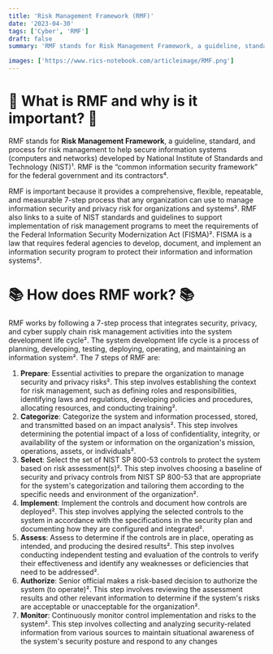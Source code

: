 ```yaml
---
title: 'Risk Management Framework (RMF)'
date: '2023-04-30'
tags: ['Cyber', 'RMF']
draft: false
summary: 'RMF stands for Risk Management Framework, a guideline, standard, and process for risk management to help secure information systems (computers and networks) developed by National Institute of Standards and Technology (NIST).'

images: ['https://www.rics-notebook.com/articleimage/RMF.png']
---
```


# 🌟 What is RMF and why is it important? 🌟

RMF stands for **Risk Management Framework**, a guideline, standard, and process for risk management to help secure information systems (computers and networks) developed by National Institute of Standards and Technology (NIST)¹. RMF is the “common information security framework” for the federal government and its contractors⁴.

RMF is important because it provides a comprehensive, flexible, repeatable, and measurable 7-step process that any organization can use to manage information security and privacy risk for organizations and systems². RMF also links to a suite of NIST standards and guidelines to support implementation of risk management programs to meet the requirements of the Federal Information Security Modernization Act (FISMA)². FISMA is a law that requires federal agencies to develop, document, and implement an information security program to protect their information and information systems².

# 📚 How does RMF work? 📚

RMF works by following a 7-step process that integrates security, privacy, and cyber supply chain risk management activities into the system development life cycle². The system development life cycle is a process of planning, developing, testing, deploying, operating, and maintaining an information system². The 7 steps of RMF are:

1. **Prepare**: Essential activities to prepare the organization to manage security and privacy risks². This step involves establishing the context for risk management, such as defining roles and responsibilities, identifying laws and regulations, developing policies and procedures, allocating resources, and conducting training².
2. **Categorize**: Categorize the system and information processed, stored, and transmitted based on an impact analysis². This step involves determining the potential impact of a loss of confidentiality, integrity, or availability of the system or information on the organization's mission, operations, assets, or individuals².
3. **Select**: Select the set of NIST SP 800-53 controls to protect the system based on risk assessment(s)². This step involves choosing a baseline of security and privacy controls from NIST SP 800-53 that are appropriate for the system's categorization and tailoring them according to the specific needs and environment of the organization².
4. **Implement**: Implement the controls and document how controls are deployed². This step involves applying the selected controls to the system in accordance with the specifications in the security plan and documenting how they are configured and integrated².
5. **Assess**: Assess to determine if the controls are in place, operating as intended, and producing the desired results². This step involves conducting independent testing and evaluation of the controls to verify their effectiveness and identify any weaknesses or deficiencies that need to be addressed².
6. **Authorize**: Senior official makes a risk-based decision to authorize the system (to operate)². This step involves reviewing the assessment results and other relevant information to determine if the system's risks are acceptable or unacceptable for the organization².
7. **Monitor**: Continuously monitor control implementation and risks to the system². This step involves collecting and analyzing security-related information from various sources to maintain situational awareness of the system's security posture and respond to any changes
